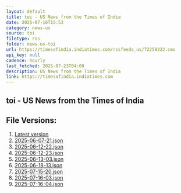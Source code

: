 ```yaml
---
layout: default
title: toi - US News from the Times of India
date: 2025-07-16T15:53
category: news-us
source: toi
filetype: rss
folder: news-us-toi
url: https://timesofindia.indiatimes.com/rssfeeds_us/72258322.cms
api_key: null
cadence: hourly
last_fetched: 2025-07-23T04:08
description: US News from the Times of India
link: https://timesofindia.indiatimes.com
---
```


## toi - US News from the Times of India

<div id="data-chart"></div>
<div id="data-table"></div>
<script>
document.addEventListener('DOMContentLoaded', function(){
  document.getElementById('data-table').textContent = 'This source isn't supported for tables yet.';
});
</script>

## File Versions:
1. [Latest version](./latest.json)
2. [2025-06-07-21.json](./2025-06-07-21.json)
3. [2025-06-12-22.json](./2025-06-12-22.json)
4. [2025-06-12-23.json](./2025-06-12-23.json)
5. [2025-06-13-03.json](./2025-06-13-03.json)
6. [2025-06-18-13.json](./2025-06-18-13.json)
7. [2025-07-15-20.json](./2025-07-15-20.json)
8. [2025-07-16-03.json](./2025-07-16-03.json)
9. [2025-07-16-04.json](./2025-07-16-04.json)
